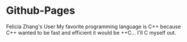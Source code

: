 # Github-Pages
Felicia Zhang's User
My favorite programming language is C++ because C++ wanted to be fast and efficient it would be ++C... I'll C myself out.